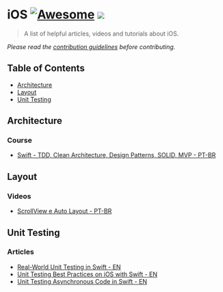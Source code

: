 # iOS [![Awesome](https://cdn.rawgit.com/sindresorhus/awesome/d7305f38d29fed78fa85652e3a63e154dd8e8829/media/badge.svg)](https://github.com/sindresorhus/awesome) ![](https://img.shields.io/badge/igorgcustodio-ios-brightgreen)

> A list of helpful articles, videos and tutorials about iOS.

*Please read the [contribution guidelines](../readme.md/#guidelines) before contributing.*


## Table of Contents

- [Architecture](#architecture)
- [Layout](#layour)
- [Unit Testing](#unit-testing)

## Architecture

### Course

- [Swift - TDD, Clean Architecture, Design Patterns, SOLID, MVP - PT-BR](https://www.udemy.com/course/swift-tdd-com-mango/)

## Layout

### Videos

- [ScrollView e Auto Layout - PT-BR](https://youtu.be/89YpYx7qPf8?list=PLWpneBiTMe-2F8LoMUk5NExNSOnZGaSwW)

## Unit Testing

### Articles

- [Real-World Unit Testing in Swift - EN](https://www.vadimbulavin.com/real-world-unit-testing-in-swift/)
- [Unit Testing Best Practices on iOS with Swift - EN](https://www.vadimbulavin.com/unit-testing-best-practices-on-ios-with-swift/)
- [Unit Testing Asynchronous Code in Swift - EN](https://www.vadimbulavin.com/unit-testing-async-code-in-swift/)